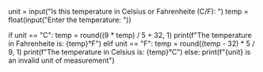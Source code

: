 
unit = input("Is this temperature in Celsius or Fahrenheite (C/F): ")
temp = float(input("Enter the temperature: "))

if unit == "C":
    temp = round((9 * temp) / 5 + 32, 1)
    print(f"The temperature in Fahrenheite is: {temp}°F")
elif unit == "F":
    temp = round((temp - 32) * 5 / 9, 1)
    print(f"The temperature in Celsius is: {temp}°C")
else:
    print(f"{unit} is an invalid unit of measurement")
